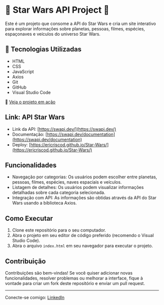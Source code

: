 
# 🌌 Star Wars API Project 🚀

Este é um projeto que consome a API do Star Wars e cria um site interativo para explorar informações sobre planetas, pessoas, filmes, espécies, espaçonaves e veículos do universo Star Wars.

## 🚀 Tecnologias Utilizadas

- HTML
- CSS
- JavaScript
- Axios
- Git
- GitHub
- Visual Studio Code
  
🔗 [Veja o projeto em ação](https://ericriscod.github.io/Star-Wars/)

## Link: API Star Wars

- Link da API: [https://swapi.dev/](https://swapi.dev/)
- Documentação: [https://swapi.dev/documentation](https://swapi.dev/documentation)
- Deploy: [https://ericriscod.github.io/Star-Wars/](https://ericriscod.github.io/Star-Wars/)

## Funcionalidades

- Navegação por categorias: Os usuários podem escolher entre planetas, pessoas, filmes, espécies, naves espaciais e veículos.
- Listagem de detalhes: Os usuários podem visualizar informações detalhadas sobre cada categoria selecionada.
- Integração com API: As informações são obtidas através da API do Star Wars usando a biblioteca Axios.

## Como Executar

 1. Clone este repositório para o seu computador.
 2. Abra o projeto em seu editor de código preferido (recomendo o Visual Studio Code).
 3. Abra o arquivo `index.html` em seu navegador para executar o projeto.

## Contribuição

Contribuições são bem-vindas! Se você quiser adicionar novas funcionalidades, resolver problemas ou melhorar a interface, fique à vontade para criar um fork deste repositório e enviar um pull request.


---

Conecte-se comigo: [LinkedIn](https://www.linkedin.com/in/ericrisrossato/)
